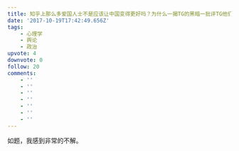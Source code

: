 ```yaml
---
title: 知乎上那么多爱国人士不是应该让中国变得更好吗？为什么一揭TG的黑暗一批评TG他们就会反击？
date: '2017-10-19T17:42:49.656Z'
tags:
    - 心理学
    - 舆论
    - 政治
upvote: 4
downvote: 0
follow: 20
comments:
    - ''
    - ''
    - ''
    - ''
    - ''
    - ''
    - ''
---
```


如题，我感到非常的不解。
